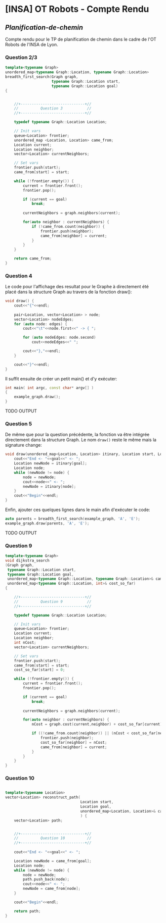 # [INSA] OT Robots - Compte Rendu
## *Planification-de-chemin*


Compte rendu pour le TP de planification de chemin dans le cadre de l'OT Robots de l'INSA de Lyon.

### Question 2/3

```c++
template<typename Graph>
unordered_map<typename Graph::Location, typename Graph::Location>
breadth_first_search(Graph graph,
                     typename Graph::Location start,
                     typename Graph::Location goal)
{


    //+-----------------------------+//
    //          Question 3           //
    //+-----------------------------+//

    typedef typename Graph::Location Location;

    // Init vars
    queue<Location> frontier;
    unordered_map <Location, Location> came_from;
    Location current;
    Location neighbor;
    vector<Location> currentNeighbors;

    // Set vars
    frontier.push(start);
    came_from[start] = start;

    while (!frontier.empty()) {
        current = frontier.front();
        frontier.pop();

        if (current == goal)
            break;
        
        currentNeighbors = graph.neighbors(current);

        for(auto neighbor : currentNeighbors) {
            if (!came_from.count(neighbor)) {
                frontier.push(neighbor);
                came_from[neighbor] = current;
            }
        }
    }

    return came_from;
}
```

### Question 4

Le code pour l'affichage des resultat pour le Graphe à directement été placé dans la structure Graph au travers de la fonction draw():

```c++
void draw() {
    cout<<"{"<<endl;
    
    pair<Location, vector<Location> > node;
    vector<Location> nodeEdges;
    for (auto node: edges) {
        cout<<"\t"<<node.first<<" -> { ";

        for (auto nodeEdges: node.second)
            cout<<nodeEdges<<" ";

        cout<<"},"<<endl;
    }

    cout<<"}"<<endl;
}
```

Il suffit ensuite de créer un petit main() et d'y exécuter:

```c++
int main( int argc, const char* argv[] )
{
    example_graph.draw();
}
```

TODO OUTPUT

### Question 5

De même que pour la question précédente, la fonction va être intégrée directement dans la structure Graph. Le nom ```draw()``` reste le même mais la signature change:

```c++
void draw(unordered_map<Location, Location> itinary, Location start, Location goal) {
    cout<<"End <- "<<goal<<" <- ";
    Location newNode = itinary[goal];
    Location node;
    while (newNode != node) {
        node = newNode;
        cout<<node<<" <- ";
        newNode = itinary[node];
    }
    cout<<"Begin"<<endl;
}
```

Enfin, ajouter ces quelques lignes dans le main afin d'exécuter le code:

```c++
auto parents = breadth_first_search(example_graph, 'A', 'E');
example_graph.draw(parents, 'A', 'E');
```

TODO OUTPUT

### Question 9

```c++
template<typename Graph>
void dijkstra_search
(Graph graph,
 typename Graph::Location start,
 typename Graph::Location goal,
 unordered_map<typename Graph::Location, typename Graph::Location>& came_from,
 unordered_map<typename Graph::Location, int>& cost_so_far)
{

    //+-----------------------------+//
    //          Question 9	         //
    //+-----------------------------+//

	typedef typename Graph::Location Location;

 	// Init vars
    queue<Location> frontier;
    Location current;
    Location neighbor;
    int nCost;
    vector<Location> currentNeighbors;

    // Set vars
    frontier.push(start);
    came_from[start] = start;
    cost_so_far[start] = 0;

    while (!frontier.empty()) {
    	current = frontier.front();
    	frontier.pop();

    	if (current == goal)
    		break;
    	
    	currentNeighbors = graph.neighbors(current);

    	for(auto neighbor : currentNeighbors) {
    		nCost = graph.cost(current,neighbor) + cost_so_far[current];

    		if ((!came_from.count(neighbor)) || (nCost < cost_so_far[neighbor])) {
    			frontier.push(neighbor);
    			cost_so_far[neighbor] = nCost;
    			came_from[neighbor] = current;
    		}
    	}
    }
}
```

### Question 10

```c++

template<typename Location>
vector<Location> reconstruct_path(
                                  Location start,
                                  Location goal,
                                  unordered_map<Location, Location>& came_from
                                  ) {
    vector<Location> path;


    //+-----------------------------+//
    //	    	Question 10		     //
    //+-----------------------------+//
	
	cout<<"End <- "<<goal<<" <- ";

	Location newNode = came_from[goal];
	Location node;
	while (newNode != node) {
		node = newNode;
		path.push_back(node);
		cout<<node<<" <- ";
		newNode = came_from[node];
	}

	cout<<"Begin"<<endl;

    return path;
}
```